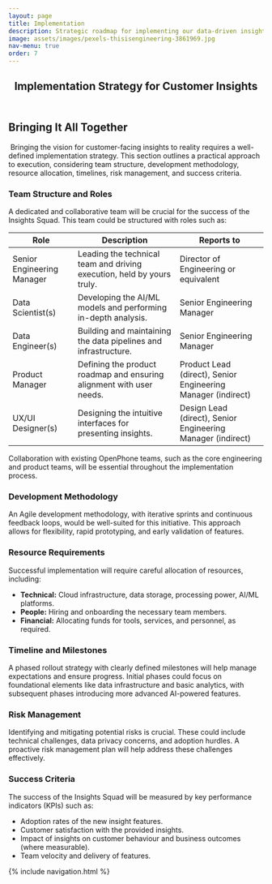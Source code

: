 ```yaml
---
layout: page
title: Implementation
description: Strategic roadmap for implementing our data-driven insights and AI features.
image: assets/images/pexels-thisisengineering-3861969.jpg
nav-menu: true
order: 7
---
```


<!-- Main -->
<div id="main" class="alt">

<!-- One -->
<section id="one">
	<div class="inner">
		<header class="major">
			<h1>Implementation Strategy for Customer Insights</h1>
		</header>

<!-- Content -->
<h2>Bringing It All Together</h2>
<p><span class="image left"><img src="{% link page.image %}" alt="" /></span>
  Bringing the vision for customer-facing insights to reality requires a well-defined implementation strategy. This section outlines a practical approach to execution, considering team structure, development methodology, resource allocation, timelines, risk management, and success criteria.
</p>

<h3>Team Structure and Roles</h3>
<p>
  A dedicated and collaborative team will be crucial for the success of the Insights Squad. This team could be structured with roles such as:
</p>

<div class="table-wrapper">
	<table>
		<thead>
			<tr>
				<th>Role</th>
				<th>Description</th>
				<th>Reports to</th>
			</tr>
		</thead>
		<tbody>
			<tr>
				<td>Senior Engineering Manager</td>
				<td>Leading the technical team and driving execution, held by yours truly.</td>
				<td>Director of Engineering or equivalent</td>
			</tr>
			<tr>
				<td>Data Scientist(s)</td>
				<td>Developing the AI/ML models and performing in-depth analysis.</td>
				<td>Senior Engineering Manager</td>
			</tr>
			<tr>
				<td>Data Engineer(s)</td>
				<td>Building and maintaining the data pipelines and infrastructure.</td>
				<td>Senior Engineering Manager</td>
			</tr>
			<tr>
				<td>Product Manager</td>
				<td>Defining the product roadmap and ensuring alignment with user needs.</td>
				<td>Product Lead (direct), Senior Engineering Manager (indirect)</td>
			</tr>
			<tr>
				<td>UX/UI Designer(s)</td>
				<td>Designing the intuitive interfaces for presenting insights.</td>
				<td>Design Lead (direct), Senior Engineering Manager (indirect)</td>
			</tr>
		</tbody>
	</table>
</div>

<div class="box">
	<p>Collaboration with existing OpenPhone teams, such as the core engineering and product teams, will be essential throughout the implementation process.</p>
</div>


<h3>Development Methodology</h3>
<p>
  An Agile development methodology, with iterative sprints and continuous feedback loops, would be well-suited for this initiative. This approach allows
  for flexibility, rapid prototyping, and early validation of features.
</p>

<h3>Resource Requirements</h3>
<p>
  Successful implementation will require careful allocation of resources, including:
</p>
<ul>
  <li><strong>Technical:</strong> Cloud infrastructure, data storage, processing power, AI/ML platforms.</li>
  <li><strong>People:</strong> Hiring and onboarding the necessary team members.</li>
  <li><strong>Financial:</strong> Allocating funds for tools, services, and personnel, as required.</li>
</ul>

<h3>Timeline and Milestones</h3>
<p>
  A phased rollout strategy with clearly defined milestones will help manage expectations and ensure progress. Initial phases could focus on foundational
  elements like data infrastructure and basic analytics, with subsequent phases introducing more advanced AI-powered features.
</p>

<h3>Risk Management</h3>
<p>
  Identifying and mitigating potential risks is crucial. These could include technical challenges, data privacy concerns, and adoption hurdles. A proactive
  risk management plan will help address these challenges effectively.
</p>

<h3>Success Criteria</h3>
<p>
  The success of the Insights Squad will be measured by key performance indicators (KPIs) such as:
</p>
<ul>
  <li>Adoption rates of the new insight features.</li>
  <li>Customer satisfaction with the provided insights.</li>
  <li>Impact of insights on customer behaviour and business outcomes (where measurable).</li>
  <li>Team velocity and delivery of features.</li>
</ul>

{% include navigation.html %}